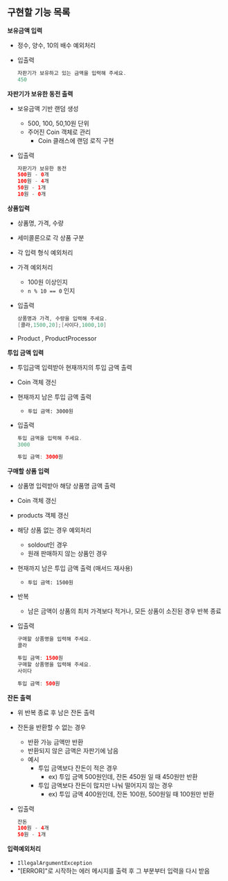 ## **구현할 기능 목록**

**보유금액 입력**

- 정수, 양수, 10의 배수 예외처리
- 입출력

    ```java
    자판기가 보유하고 있는 금액을 입력해 주세요.
    450
    ```


**자판기가 보유한 동전 출력**

- 보유금액 기반 랜덤 생성
    - 500, 100, 50,10원 단위
    - 주어진 Coin 객체로 관리
        - Coin 클래스에 랜덤 로직 구현
- 입출력

    ```java
    자판기가 보유한 동전
    500원 - 0개
    100원 - 4개
    50원 - 1개
    10원 - 0개
    ```


**상품입력**

- 상품명, 가격, 수량
- 세미콜론으로 각 상품 구분
- 각 입력 형식 예외처리
- 가격 예외처리
    - 100원 이상인지
    - `n % 10 == 0` 인지
- 입출력

    ```java
    상품명과 가격, 수량을 입력해 주세요.
    [콜라,1500,20];[사이다,1000,10]
    ```

- Product , ProductProcessor

**투입 금액 입력**

- 투입금액 입력받아 현재까지의 투입 금액 출력
- Coin 객체 갱신
- 현재까지 남은 투입 금액 출력
    - `투입 금액: 3000원`
- 입출력

    ```java
    투입 금액을 입력해 주세요.
    3000
    
    투입 금액: 3000원
    ```


**구매할 상품 입력**

- 상품명 입력받아 해당 상품명 금액  출력
- Coin 객체 갱신
- products 객체 갱신
- 해당 상품 없는 경우 예외처리
    - soldout인 경우
    - 원래 판매하지 않는 상품인 경우
- 현재까지 남은 투입 금액 출력 (매서드 재사용)
    - `투입 금액: 1500원`
- 반복
    - 남은 금액이 상품의 최저 가격보다 적거나, 모든 상품이 소진된 경우 반복 종료
- 입출력

    ```java
    구매할 상품명을 입력해 주세요.
    콜라
    
    투입 금액: 1500원
    구매할 상품명을 입력해 주세요.
    사이다
    
    투입 금액: 500원
    ```


**잔돈 출력**

- 위 반복 종료 후 남은 잔돈 출력
- 잔돈을 반환할 수 없는 경우
    - 반환 가능 금액만 반환
    - 반환되지 않은 금액은 자판기에 남음
    - 예시
        - 투입 금액보다 잔돈이 적은 경우
            - ex) 투입 금액 500원인데, 잔돈 450원 일 때 450원만 반환
        - 투입 금액보다 잔돈이 많지만 나눠 떨어지지 않는 경우
            - ex) 투입 금액  400원인데, 잔돈 100원, 500원일 때 100원만 반환
- 입출력

    ```java
    잔돈
    100원 - 4개
    50원 - 1개
    ```

**입력예외처리**

- `IllegalArgumentException`
- "[ERROR]"로 시작하는 에러 메시지를 출력 후 그 부분부터 입력을 다시 받음